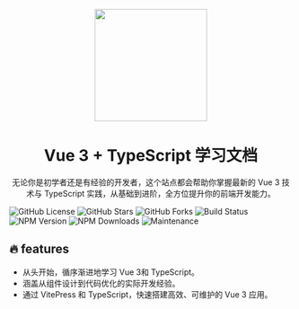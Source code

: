 <p align="center">
<img src="https://chenpicture.oss-cn-shanghai.aliyuncs.com/favicon.png" style="width:200px;">
</p>
<h1 align="center">Vue 3 + TypeScript 学习文档</h1>
<p align="center">
无论你是初学者还是有经验的开发者，这个站点都会帮助你掌握最新的 Vue 3 技术与 TypeScript
实践，从基础到进阶，全方位提升你的前端开发能力。
</p>

<p>
<!-- 后面可以加入 ？color=red 这样的参数改变徽章颜色，默认为绿色 -->

![GitHub License](https://img.shields.io/github/license/Oranges06/vue3-ts-docs)
![GitHub Stars](https://img.shields.io/github/stars/Oranges06/vue3-ts-docs)
![GitHub Forks](https://img.shields.io/github/forks/Oranges06/vue3-ts-docs)
![Build Status](https://img.shields.io/github/workflow/status/oranges/vue3-ts-docs/CI)
![NPM Version](https://img.shields.io/npm/v/vue)
![NPM Downloads](https://img.shields.io/npm/dw/vue)
![Maintenance](https://img.shields.io/maintenance/yes/2024)

</p>

## 🔥 features

- 从头开始，循序渐进地学习 Vue 3和 TypeScript。
- 涵盖从组件设计到代码优化的实际开发经验。
- 通过 VitePress 和 TypeScript，快速搭建高效、可维护的 Vue 3 应用。
